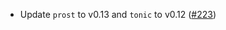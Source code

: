 - Update `prost` to v0.13 and `tonic` to v0.12 ([#223](https://github.com/cosmos/ibc-proto-rs/pull/223))
